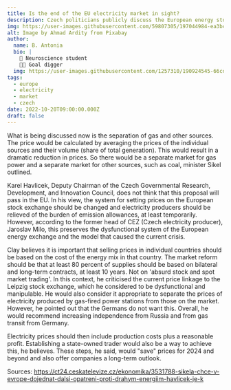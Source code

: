 ```yaml
---
title: Is the end of the EU electricity market in sight? 
description: Czech politicians publicly discuss the European energy stock exchange
img: https://user-images.githubusercontent.com/59807305/197044984-ea3bc50e-5ed9-4ce0-97e6-9eb6cc673db1.jpg
alt: Image by Ahmad Ardity from Pixabay 
author: 
  name: B. Antonia
  bio: |
    🧠 Neuroscience student
    🦸🏼 Goal digger
  img: https://user-images.githubusercontent.com/1257310/190924545-66cd79f4-445a-41d5-9cd4-f29d00d3619c.jpg
tags:
  - europe
  - electricity
  - market
  - czech
date: 2022-10-20T09:00:00.000Z
draft: false
---
```



What is being discussed now is the separation of gas and other sources. The price would be calculated by averaging the prices of the individual sources and their volume (share of total generation). This would result in a dramatic reduction in prices. So there would be a separate market for gas power and a separate market for other sources, such as coal, minister Sikel outlined.



Karel Havlicek, Deputy Chairman of the Czech Governmental Research, Development, and Innovation Council, does not think that this proposal will pass in the EU. In his view, the system for setting prices on the European stock exchange should be changed and electricity producers should be relieved of the burden of emission allowances, at least temporarily. However, according to the former head of CEZ (Czech electricity producer), Jaroslav Milo, this preserves the dysfunctional system of the European energy exchange and the model that caused the current crisis.



Clay believes it is important that selling prices in individual countries should be based on the cost of the energy mix in that country. The market reform should be that at least 80 percent of supplies should be based on bilateral and long-term contracts, at least 10 years. Not on 'absurd stock and spot market trading'. In this context, he criticised the current price linkage to the Leipzig stock exchange, which he considered to be dysfunctional and manipulable. He would also consider it appropriate to separate the prices of electricity produced by gas-fired power stations from those on the market. However, he pointed out that the Germans do not want this. Overall, he would recommend increasing independence from Russia and from gas transit from Germany.



Electricity prices should then include production costs plus a reasonable profit. Establishing a state-owned trader would also be a way to achieve this, he believes. These steps, he said, would "save" prices for 2024 and beyond and also offer companies a long-term outlook.

Sources:
https://ct24.ceskatelevize.cz/ekonomika/3531788-sikela-chce-v-evrope-dojednat-dalsi-opatreni-proti-drahym-energiim-havlicek-je-k

